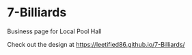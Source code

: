 # 7-Billiards

Business page for Local Pool Hall

Check out the design at https://leetified86.github.io/7-Billiards/
